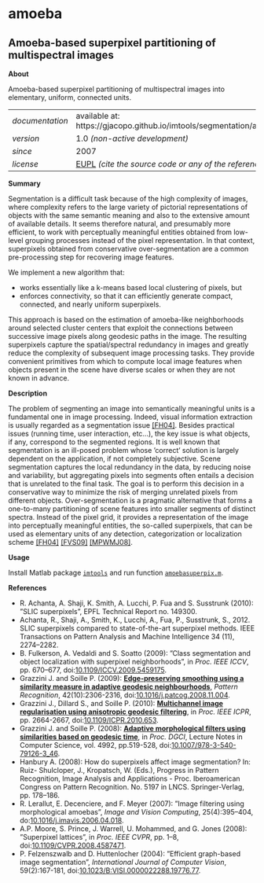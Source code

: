 amoeba
======

Amoeba-based superpixel partitioning of multispectral images
---

**About**

Amoeba-based superpixel partitioning of multispectral images into elementary, uniform, connected units.

<table align="center">
    <tr> <td align="left"><i>documentation</i></td> <td align="left">available at: https://gjacopo.github.io/imtools/segmentation/amoebasuperpix.html</td> </tr> 
    <tr> <td align="left"><i>version</i></td> <td align="left">1.0 <i>(non-active development)</i> </td> </tr> 
    <tr> <td align="left"><i>since</i></td> <td align="left">2007</td> </tr> 
    <tr> <td align="left"><i>license</i></td> <td align="left"><a href="https://joinup.ec.europa.eu/sites/default/files/eupl1.1.-licence-en_0.pdfEUPL">EUPL</a>  <i>(cite the source code or any of the references below!)</i> </td> </tr> 
</table>

**Summary**

Segmentation is a difficult task because of the high complexity of images, where complexity refers to the large variety of pictorial representations of objects with the same semantic meaning and also to the extensive amount of available details.
It seems therefore natural, and presumably more efficient, to work with perceptually meaningful entities obtained from low-level grouping processes instead of the pixel representation. In that context, superpixels obtained from conservative over-segmentation are a common pre-processing step for recovering image features. 

We implement a new algorithm that:
* works essentially like a k-means based local clustering of pixels, but 
* enforces connectivity, so that it can efficiently generate compact, connected, and nearly uniform superpixels. 

This approach is based on the estimation of amoeba-like neighborhoods around selected cluster centers that exploit the connections between successive image pixels along geodesic paths in the image. The resulting superpixels capture the spatial/spectral redundancy in images and greatly reduce the complexity of subsequent image processing tasks. They provide convenient primitives from which to compute local image features when objects present in the scene have diverse scales or when they are not known in advance. 

**Description**

The problem of segmenting an image into semantically meaningful units is a fundamental one in image processing. Indeed, visual information extraction is usually regarded as a segmentation issue [[FH04]](FH04). Besides practical issues (running time, user interaction, etc...), the key issue is what objects, if any, correspond to the segmented regions. It is well known that segmentation is an ill-posed problem whose ’correct’ solution is largely dependent on the application, if not completely subjective. Scene segmentation captures the local redundancy in the data, by reducing noise and variability, but aggregating pixels into segments often entails a decision that is unrelated to the final task. The goal is to perform this decision in a conservative way to minimize the risk of merging unrelated pixels from different objects. Over-segmentation is a pragmatic
alternative that forms a one-to-many partitioning of scene features into smaller segments of distinct spectra. Instead of the pixel grid, it provides a representation of the image into perceptually meaningful entities, the so-called superpixels, that can be used as elementary units of any detection, categorization or localization scheme [[FH04]](FH04) [[FVS09]](FVS09) [[MPWMJ08]](MPWMJ08).

**Usage** 

Install Matlab package [`imtools`](https://gjacopo.github.io/imtools/) and run function  [`amoebasuperpix.m`](https://gjacopo.github.io/imtools/segmentation/amoebasuperpix.m).

**<a name="References"></a>References** 

* <a name=“ASSLFS10”></a>R. Achanta, A. Shaji, K. Smith, A. Lucchi, P. Fua and S. Susstrunk (2010): ”SLIC superpixels”, EPFL Technical Report no. 149300.
* Achanta, R., Shaji, A., Smith, K., Lucchi, A., Fua, P., Susstrunk, S., 2012. SLIC
superpixels compared to state-of-the-art superpixel methods. IEEE Transactions
on Pattern Analysis and Machine Intelligence 34 (11), 2274–2282.
* <a name=“FVS09”></a>B. Fulkerson, A. Vedaldi and S. Soatto (2009): ”Class segmentation and object localization with superpixel neighborhoods”, in _Proc. IEEE ICCV_, pp. 670–677, doi:[10.1109/ICCV.2009.5459175](http://dx.doi.org/10.1109/ICCV.2009.5459175).
* <a name=“GS09”></a>Grazzini J. and Soille P. (2009): [**Edge-preserving smoothing using a similarity measure in adaptive geodesic neighbourhoods**](http://www.sciencedirect.com/science/article/pii/S003132030800469X), _Pattern Recognition_, 42(10):2306-2316, doi:[10.1016/j.patcog.2008.11.004](http://dx.doi.org/10.1016/j.patcog.2008.11.004).
* <a name=“GDS10”></a>Grazzini J., Dillard S., and Soille P. (2010): [**Multichannel image regularisation using anisotropic geodesic filtering**](http://ieeexplore.ieee.org/xpls/abs_all.jsp?arnumber=5596008), in _Proc. IEEE ICPR_, pp. 2664-2667, doi:[10.1109/ICPR.2010.653](http://dx.doi.org/10.1109/ICPR.2010.653).
* <a name=“GS08”></a>Grazzini J.  and Soille P. (2008): [**Adaptive morphological filters using similarities based on geodesic time**](http://www.springerlink.com/content/f6v62233xqkklq72), in _Proc. DGCI_, Lecture Notes in Computer Science, vol. 4992, pp.519-528, doi:[10.1007/978-3-540-79126-3_46](http://dx.doi.org/10.1007/978-3-540-79126-3_46).
* <a name=“Hanbury08”></a> Hanbury A. (2008): How do superpixels affect image segmentation? In: Ruiz-
Shulcloper, J., Kropatsch, W. (Eds.), Progress in Pattern Recognition, Image
Analysis and Applications - Proc. Iberoamerican Congress on Pattern Recognition.
No. 5197 in LNCS. Springer-Verlag, pp. 178–186.
* <a name=“LDM07”></a>R. Lerallut, E. Decenciere, and F. Meyer (2007): ”Image filtering using morphological amoebas”, _Image and Vision Computing_, 25(4):395–404, do:[10.1016/j.imavis.2006.04.018](http://dx.doi.org/10.1016/j.imavis.2006.04.018).
* <a name=“MPWMJ08”></a>A.P. Moore, S. Prince, J. Warrell, U. Mohammed, and G. Jones (2008): ”Superpixel lattices”, in _Proc. IEEE CVPR_, pp. 1–8, doi:[10.1109/CVPR.2008.4587471](http://dx.doi.org/10.1109/CVPR.2008.4587471).
* <a name=“FH04”></a>P. Felzenszwalb and D. Huttenlocher (2004): ”Efficient graph-based image segmentation”, _International Journal of Computer Vision_, 59(2):167-181, doi:[10.1023/B:VISI.0000022288.19776.77](http://dx.doi.org/10.1023/B:VISI.0000022288.19776.77).
